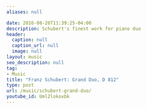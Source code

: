 ```yaml
---
aliases: null

date: 2016-08-26T11:39:25-04:00
description: Schubert's finest work for piano duo
header:
  caption: null
  caption_url: null
  image: null
layout: music
seo_description: null
tag:
- Music
title: "Franz Schubert: Grand Duo, D 812"
type: post
url: /music/schubert-grand-duo/
youtube_id: Uml2lokoxbk
---
```


